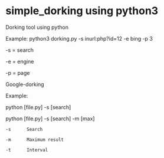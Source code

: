 # simple_dorking using python3

Dorking tool using python

Example: python3 dorking.py -s inurl:php?id=12 -e bing -p 3

  -s = search
  
  -e = engine
  
  -p = page



Google-dorking

Example:

python [file.py] -s [search]

python [file.py] -s [search] -m [max]

	-s		Search
	
	-m		Maximum result
	
	-t		Interval

